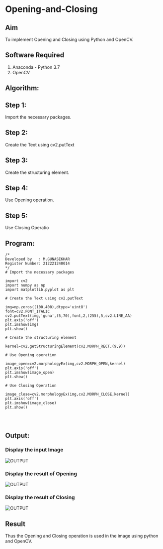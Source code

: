 # Opening-and-Closing

## Aim
To implement Opening and Closing using Python and OpenCV.

## Software Required
1. Anaconda - Python 3.7
2. OpenCV
## Algorithm:

## Step 1:
Import the necessary packages.

## Step 2:
Create the Text using cv2.putText

## Step 3:
Create the structuring element.

## Step 4:
Use Opening operation.

## Step 5:
Use Closing Operatio
 
## Program:

```
/*
Developed by   : M.GUNASEKHAR
Register Number: 212221240014
*/
# Import the necessary packages

import cv2
import numpy as np
import matplotlib.pyplot as plt

# Create the Text using cv2.putText

img=np.zeros((100,400),dtype='uint8')
font=cv2.FONT_ITALIC
cv2.putText(img,'guna',(5,70),font,2,(255),5,cv2.LINE_AA)
plt.axis('off')
plt.imshow(img)
plt.show()

# Create the structuring element 

kernel=cv2.getStructuringElement(cv2.MORPH_RECT,(9,9))

# Use Opening operation

image_open=cv2.morphologyEx(img,cv2.MORPH_OPEN,kernel)
plt.axis('off')
plt.imshow(image_open)
plt.show()

# Use Closing Operation

image_close=cv2.morphologyEx(img,cv2.MORPH_CLOSE,kernel)
plt.axis('off')
plt.imshow(image_close)
plt.show()




```
## Output:

### Display the input Image

![OUTPUT](?raw=true)

### Display the result of Opening

![OUTPUT](?raw=true)

### Display the result of Closing

![OUTPUT](?raw=true)

## Result
Thus the Opening and Closing operation is used in the image using python and OpenCV.
